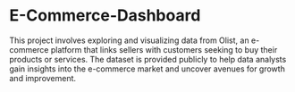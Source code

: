 # E-Commerce-Dashboard
This project involves exploring and visualizing data from Olist, an e-commerce platform that links sellers with customers seeking to buy their products or services. The dataset is provided publicly to help data analysts gain insights into the e-commerce market and uncover avenues for growth and improvement.
